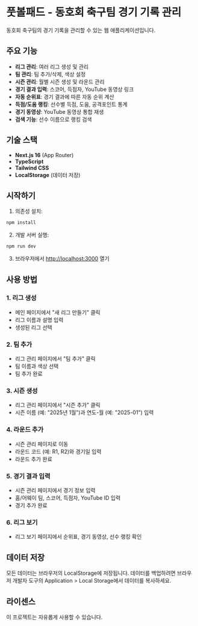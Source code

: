 # 풋볼패드 - 동호회 축구팀 경기 기록 관리

동호회 축구팀의 경기 기록을 관리할 수 있는 웹 애플리케이션입니다.

## 주요 기능

- **리그 관리**: 여러 리그 생성 및 관리
- **팀 관리**: 팀 추가/삭제, 색상 설정
- **시즌 관리**: 월별 시즌 생성 및 라운드 관리
- **경기 결과 입력**: 스코어, 득점자, YouTube 동영상 링크
- **자동 순위표**: 경기 결과에 따른 자동 순위 계산
- **득점/도움 랭킹**: 선수별 득점, 도움, 공격포인트 통계
- **경기 동영상**: YouTube 동영상 통합 재생
- **검색 기능**: 선수 이름으로 랭킹 검색

## 기술 스택

- **Next.js 16** (App Router)
- **TypeScript**
- **Tailwind CSS**
- **LocalStorage** (데이터 저장)

## 시작하기

1. 의존성 설치:
```bash
npm install
```

2. 개발 서버 실행:
```bash
npm run dev
```

3. 브라우저에서 [http://localhost:3000](http://localhost:3000) 열기

## 사용 방법

### 1. 리그 생성
- 메인 페이지에서 "새 리그 만들기" 클릭
- 리그 이름과 설명 입력
- 생성된 리그 선택

### 2. 팀 추가
- 리그 관리 페이지에서 "팀 추가" 클릭
- 팀 이름과 색상 선택
- 팀 추가 완료

### 3. 시즌 생성
- 리그 관리 페이지에서 "시즌 추가" 클릭
- 시즌 이름 (예: "2025년 1월")과 연도-월 (예: "2025-01") 입력

### 4. 라운드 추가
- 시즌 관리 페이지로 이동
- 라운드 코드 (예: R1, R2)와 경기일 입력
- 라운드 추가 완료

### 5. 경기 결과 입력
- 시즌 관리 페이지에서 경기 정보 입력
- 홈/어웨이 팀, 스코어, 득점자, YouTube ID 입력
- 경기 추가 완료

### 6. 리그 보기
- 리그 보기 페이지에서 순위표, 경기 동영상, 선수 랭킹 확인

## 데이터 저장

모든 데이터는 브라우저의 LocalStorage에 저장됩니다. 
데이터를 백업하려면 브라우저 개발자 도구의 Application > Local Storage에서 데이터를 복사하세요.

## 라이센스

이 프로젝트는 자유롭게 사용할 수 있습니다.